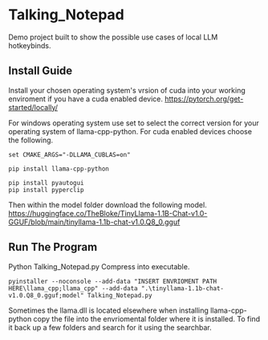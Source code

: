 # Talking_Notepad
Demo project built to show the possible use cases of local LLM hotkeybinds.



## Install Guide
Install your chosen operating system's vrsion of cuda into your working enviroment if you have a cuda enabled device. https://pytorch.org/get-started/locally/

For windows operating system use set to select the correct version for your operating system of llama-cpp-python. For cuda enabled devices choose the following.
```
set CMAKE_ARGS="-DLLAMA_CUBLAS=on" 

pip install llama-cpp-python

pip install pyautogui
pip install pyperclip
```
Then within the model folder download the following model. https://huggingface.co/TheBloke/TinyLlama-1.1B-Chat-v1.0-GGUF/blob/main/tinyllama-1.1b-chat-v1.0.Q8_0.gguf

## Run The Program
Python Talking_Notepad.py
Compress into executable.
```
pyinstaller --noconsole --add-data "INSERT ENVRIOMENT PATH HERE\llama_cpp;llama_cpp" --add-data ".\tinyllama-1.1b-chat-v1.0.Q8_0.gguf;model" Talking_Notepad.py
```
Sometimes the llama.dll is located elsewhere when installing llama-cpp-python copy the file into the envriomental folder where it is installed. To find it back up a few folders and search for it using the searchbar.
